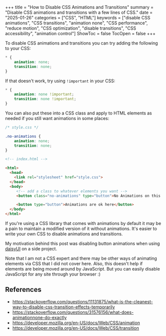 +++
title = "How to Disable CSS Animations and Transitions"
summary = "Disable CSS animations and transitions with a few lines of CSS."
date = "2025-01-26"
categories = ["CSS", "HTML"]
keywords = ["disable CSS animations", "CSS transitions", "animation none", "CSS performance", "reduce motion", "CSS optimization", "disable transitions", "CSS accessibility", "animation control"]
ShowToc = false
TocOpen = false
+++

To disable CSS animations and transitions you can try adding the following to your CSS:

```css
* {
    animation: none;
    transition: none;
}
```

If that doesn't work, try using `!important` in your CSS:

```css
* {
    animation: none !important;
    transition: none !important;
}
```

You can also put these into a CSS class and apply to HTML elements as needed if you still want animations in some places:

```css
/* style.css */

.no-animations {
    animation: none;
    transition: none;
}
```

```html
<!-- index.html -->

<html>
  <head>
    <link rel="stylesheet" href="style.css">
  </head>
  <body>
     <!-- add a class to whatever elements you want -->
     <button class="no-animations" type="button">No Animations on this Button</button>

     <button type="button">Animations are ok here</button> 
  </body>
</html>
```

If you're using a CSS library that comes with animations by default it may be a pain to maintain a modified version of it without animations. It's easier to write your own CSS to disable animations and transitions.

My motivation behind this post was disabling button animations when using [daisyUI](https://daisyui.com/) on a side project.

Note that I am not a CSS expert and there may be other ways of animating elements via CSS that I did not cover here. Also, this doesn't help if elements are being moved around by JavaScript. But you can easily disable JavaScript for any site through your browser :)

## References
- https://stackoverflow.com/questions/11131875/what-is-the-cleanest-way-to-disable-css-transition-effects-temporarily
- https://stackoverflow.com/questions/31576156/what-does-animationnone-do-exactly
- https://developer.mozilla.org/en-US/docs/Web/CSS/animation
- https://developer.mozilla.org/en-US/docs/Web/CSS/transition